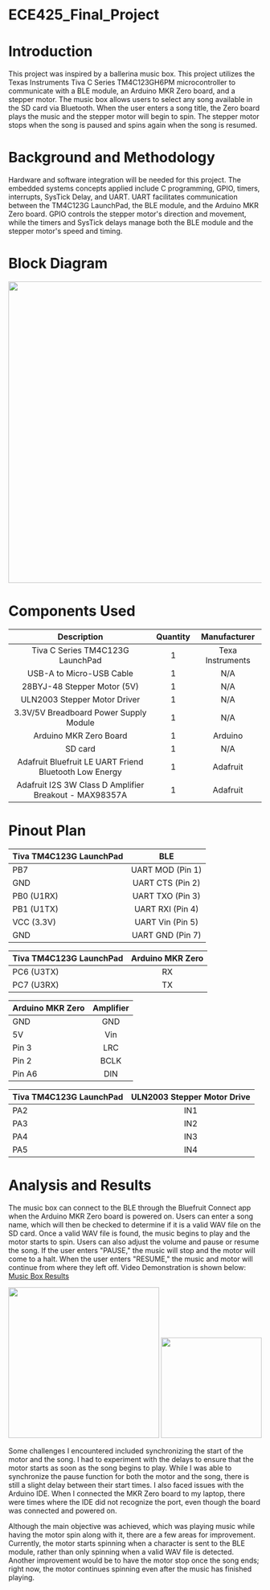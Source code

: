 # ECE425_Final_Project


# Introduction
This project was inspired by a ballerina music box. This project utilizes the Texas Instruments Tiva C Series TM4C123GH6PM
microcontroller to communicate with a BLE module, an Arduino MKR Zero board, and a stepper motor. The music box allows users to select any song available in the SD card via Bluetooth. When the user enters a song title, the Zero board plays the music and the stepper motor will begin to spin. The stepper motor stops when the song is paused and spins again when the song is resumed. 

# Background and Methodology
Hardware and software integration will be needed for this project. The embedded systems concepts applied include C programming, GPIO, timers, interrupts, SysTick Delay, and UART. UART facilitates communication between the TM4C123G LaunchPad, the BLE module, and the Arduino MKR Zero board. GPIO controls the stepper motor's direction and movement, while the timers and SysTick delays manage both the BLE module and the stepper motor's speed and timing.

# Block Diagram
<img src = "https://github.com/user-attachments/assets/31872491-df78-43a7-9c28-ebdff529e089" width = "600" />

# Components Used

|                        Description                     | Quantity |   Manufacturer   |
|:------------------------------------------------------:|:--------:|:----------------:|
|               Tiva C Series TM4C123G LaunchPad         |     1    | Texa Instruments |
|                  USB-A to Micro-USB Cable              |     1    |        N/A       |
|                28BYJ-48 Stepper Motor (5V)             |     1    |        N/A       |
|               ULN2003 Stepper Motor Driver             |     1    |        N/A       |
|           3.3V/5V Breadboard Power Supply Module       |     1    |        N/A       |
|                 Arduino MKR Zero Board                 |     1    |      Arduino     |
|                           SD card                      |     1    |        N/A       |
| Adafruit Bluefruit LE UART Friend Bluetooth Low Energy |     1    |     Adafruit     |
| Adafruit I2S 3W Class D Amplifier Breakout - MAX98357A |     1    |     Adafruit     |

# Pinout Plan

| Tiva TM4C123G LaunchPad  |      BLE         |  
|:-------------------------|:----------------:|      
|           PB7            | UART MOD (Pin 1) |  
|           GND            | UART CTS (Pin 2) |   
|         PB0 (U1RX)       | UART TXO (Pin 3) |
|         PB1 (U1TX)       | UART RXI (Pin 4) |
|         VCC (3.3V)       | UART Vin (Pin 5) |
|           GND            | UART GND (Pin 7) |

| Tiva TM4C123G LaunchPad  | Arduino MKR Zero | 
|:-------------------------|:----------------:|
|       PC6 (U3TX)         |        RX        |
|       PC7 (U3RX)         |        TX        |

|     Arduino MKR Zero     |     Amplifier    | 
|:-------------------------|:----------------:|
|           GND            |        GND       |
|           5V             |        Vin       |
|         Pin 3            |        LRC       |
|         Pin 2            |        BCLK      |
|         Pin A6           |        DIN       |

| Tiva TM4C123G LaunchPad  | ULN2003 Stepper Motor Drive | 
|:-------------------------|:---------------------------:|
|            PA2           |             IN1             |
|            PA3           |             IN2             |
|            PA4           |             IN3             |
|            PA5           |             IN4             |

# Analysis and Results
The music box can connect to the BLE through the Bluefruit Connect app when the Arduino MKR Zero board is powered on. Users can enter a song name, which will then be checked to determine if it is a valid WAV file on the SD card. Once a valid WAV file is found, the music begins to play and the motor starts to spin. Users can also adjust the volume and pause or resume the song. If the user enters "PAUSE," the music will stop and the motor will come to a halt. When the user enters "RESUME," the music and motor will continue from where they left off. Video Demonstration is shown below:
[Music Box Results](https://www.canva.com/design/DAGm7YwPNNw/MNcKtzlYKJV5YfbCSA-QCQ/watch?utm_content=DAGm7YwPNNw&utm_campaign=designshare&utm_medium=link2&utm_source=uniquelinks&utlId=h0fc30edceb)

<img src = "https://github.com/user-attachments/assets/281a8b80-f496-4449-b6a1-682572280bcb" width = "300"> <img src = "https://github.com/user-attachments/assets/d72f9a73-b11b-4b2c-b418-24d5b7dfa0b5" width = "200" >

Some challenges I encountered included synchronizing the start of the motor and the song. I had to experiment with the delays to ensure that the motor starts as soon as the song begins to play. While I was able to synchronize the pause function for both the motor and the song, there is still a slight delay between their start times. I also faced issues with the Arduino IDE. When I connected the MKR Zero board to my laptop, there were times where the IDE did not recognize the port, even though the board was connected and powered on. 

Although the main objective was achieved, which was playing music while having the motor spin along with it, there are a few areas for improvement. Currently, the motor starts spinning when a character is sent to the BLE module, rather than only spinning when a valid WAV file is detected. Another improvement would be to have the motor stop once the song ends; right now, the motor continues spinning even after the music has finished playing. 








